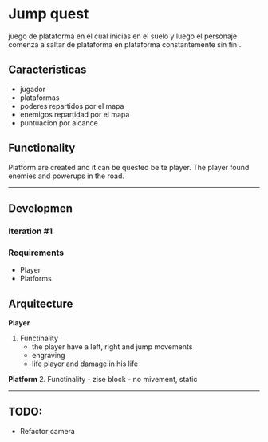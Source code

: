 # Jump quest
juego de plataforma en el cual inicias en el suelo y luego el personaje comenza a saltar de plataforma en plataforma constantemente sin fin!.

## Caracteristicas
- jugador
- plataformas
- poderes repartidos por el mapa
- enemigos repartidad por el mapa
- puntuacion por alcance

## Functionality
Platform are created and it can be quested be te player. The player found enemies and powerups in the road.

___

## Developmen
### Iteration #1
### Requirements
- Player
- Platforms

## Arquitecture
**Player**
1. Functinality
    - the player have a left, right and jump movements
    - engraving
    - life player and damage in his life

**Platform**
2. Functinality
    - zise block
    - no mivement, static

___

## TODO:
- Refactor camera
